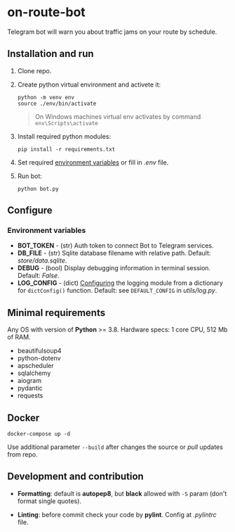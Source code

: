 # on-route-bot

Telegram bot will warn you about traffic jams on your route by schedule.

## Installation and run

1. Clone repo.
2. Create python virtual environment and activete it:

    ```console
    python -m venv env
    source ./env/bin/activate
    ```

    > On Windows machines virtual env activates by command `env\Scripts\activate`

3. Install required python modules:

    ```console
    pip install -r requirements.txt
    ```

4. Set required [environment variables](#environment-variables) or fill in _.env_ file.

5. Run bot:

    ```console
    python bot.py
    ```

## Configure

### Environment variables

- **BOT_TOKEN** - (str) Auth token to connect Bot to Telegram services.
- **DB_FILE** - (str) Sqlite database filename with relative path. Default: _store/data.sqlite_.
- **DEBUG** - (bool) Display debugging information in terminal session. Default: _False_.
- **LOG_CONFIG** - (dict) [Configuring](https://docs.python.org/3/library/logging.config.html) the logging module from a dictionary for `dictConfig()` function. Default: see `DEFAULT_CONFIG` in _utils/log.py_.

## Minimal requirements

Any OS with version of **Python** >= 3.8.
Hardware specs: 1 core CPU, 512 Mb of RAM.

- beautifulsoup4
- python-dotenv
- apscheduler
- sqlalchemy
- aiogram
- pydantic
- requests

## Docker

```console
docker-compose up -d
```

Use additional parameter `--build` after changes the source or *pull* updates from repo.

## Development and contribution

- **Formatting**: default is **autopep8**, but **black** allowed with `-S` param (don't format single quotes).

- **Linting**: before commit check your code by **pylint**. Config at _.pylintrc_ file.
